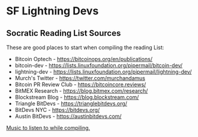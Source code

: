 # SF Lightning Devs

## Socratic Reading List Sources

These are good places to start when compiling the reading List:

- Bitcoin Optech - https://bitcoinops.org/en/publications/
- bitcoin-dev - https://lists.linuxfoundation.org/pipermail/bitcoin-dev/
- lightning-dev - https://lists.linuxfoundation.org/pipermail/lightning-dev/
- Murch's Twitter - https://twitter.com/murchandamus
- Bitcoin PR Review Club - https://bitcoincore.reviews/
- BitMEX Research - https://blog.bitmex.com/research/
- Blockstream Blog - https://blog.blockstream.com/
- Triangle BitDevs - https://trianglebitdevs.org/
- BitDevs NYC - https://bitdevs.org/
- Austin BitDevs - https://austinbitdevs.com/

[Music to listen to while compiling.](https://www.door.link/)
